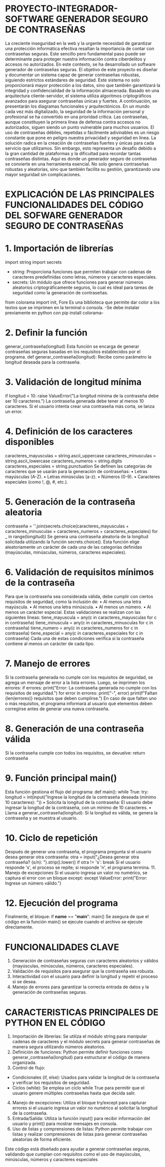 # PROYECTO-INTEGRADOR- SOFTWARE GENERADOR SEGURO DE CONTRASEÑAS
La creciente inseguridad en la web y la urgente necesidad de garantizar una protección informática efectiva resaltan la importancia de contar con contraseñas seguras. Este sencillo pero fundamental paso puede ser determinante para proteger nuestra información contra ciberdelitos y accesos no autorizados. En este contexto, se ha desarrollado un software generador de contraseñas seguras.
El objetivo de este proyecto es diseñar y documentar un sistema capaz de generar contraseñas robustas, siguiendo estrictos estándares de seguridad. Este sistema no solo proporcionará mayor protección a los datos, sino que también garantizará la integridad y confidencialidad de la información almacenada. Basado en una arquitectura cliente-servidor, el sistema utiliza algoritmos criptográficos avanzados para asegurar contraseñas únicas y fuertes. A continuación, se presentarán los diagramas funcionales y arquitectónicos.
En un mundo cada vez más digitalizado, la seguridad de la información personal y profesional se ha convertido en una prioridad crítica. Las contraseñas, aunque constituyen la primera línea de defensa contra accesos no autorizados, siguen siendo un punto vulnerable para muchos usuarios. El uso de contraseñas débiles, repetidas o fácilmente adivinables es un riesgo constante que pone en peligro nuestra privacidad y seguridad en línea.
La solución radica en la creación de contraseñas fuertes y únicas para cada servicio que utilizamos. Sin embargo, esto representa un desafío debido a la gran cantidad de plataformas y la dificultad para recordar tantas contraseñas distintas. Aquí es donde un generador seguro de contraseñas se convierte en una herramienta esencial. No solo genera contraseñas robustas y aleatorias, sino que también facilita su gestión, garantizando una mayor seguridad sin complicaciones.


# EXPLICACIÓN DE LAS PRINCIPALES FUNCIONALIDADES DEL CÓDIGO DEL SOFWARE GENERADOR SEGURO DE CONTRASEÑAS

# 1.	Importación de librerías 
import string
import secrets
 
- string: Proporciona funciones que permiten trabajar con cadenas de caracteres predefinidas como letras, números y caracteres especiales.
- secrets: Un módulo que ofrece funciones para generar números aleatorios criptográficamente seguros, lo cual es ideal para tareas de seguridad como la generación de contraseñas.
  
from colorama import init, Fore
Es una biblioteca que permite dar color a los textos que se imprimen en la terminal o consola.
 -Se debe instalar previamente en python con pip install colorama-
 
# 2.	Definir la función
generar_contraseña(longitud)
Esta función se encarga de generar contraseñas seguras basadas en los requisitos establecidos por el programa.
 def generar_contraseña(longitud):
Recibe como parámetro la longitud deseada para la contraseña.
# 3.	Validación de longitud mínima 
if longitud < 10:
    raise ValueError("La longitud mínima de la contraseña debe ser 10 caracteres.")
La contraseña generada debe tener al menos 10 caracteres. Si el usuario intenta crear una contraseña más corta, se lanza un error.
# 4. Definición de los caracteres disponibles
caracteres_mayusculas = string.ascii_uppercase
caracteres_minusculas = string.ascii_lowercase
caracteres_numeros = string.digits
caracteres_especiales = string.punctuation
Se definen las categorías de caracteres que se usarán para la generación de contraseñas:
•	Letras mayúsculas (A-Z).
•	Letras minúsculas (a-z).
•	Números (0-9).
•	Caracteres especiales (como !, @, #, etc.).
# 5. Generación de la contraseña aleatoria
contraseña = ''.join(secrets.choice(caracteres_mayusculas + caracteres_minusculas + caracteres_numeros + caracteres_especiales) for _ in range(longitud))
Se genera una contraseña aleatoria de la longitud solicitada utilizando la función secrets.choice(). Esta función elige aleatoriamente un carácter de cada una de las categorías definidas (mayúsculas, minúsculas, números, caracteres especiales).
# 6. Validación de requisitos mínimos de la contraseña
Para que la contraseña sea considerada válida, debe cumplir con ciertos requisitos de seguridad, como la inclusión de:
•	Al menos una letra mayúscula.
•	Al menos una letra minúscula.
•	Al menos un número.
•	Al menos un carácter especial.
Estas validaciones se realizan con las siguientes líneas:
tiene_mayuscula = any(c in caracteres_mayusculas for c in contraseña)
tiene_minuscula = any(c in caracteres_minusculas for c in contraseña)
tiene_numero = any(c in caracteres_numeros for c in contraseña)
tiene_especial = any(c in caracteres_especiales for c in contraseña)
Cada una de estas condiciones verifica si la contraseña contiene al menos un carácter de cada tipo.
# 7. Manejo de errores
Si la contraseña generada no cumple con los requisitos de seguridad, se agrega un mensaje de error a la lista errores. Luego, se imprimen los errores:
if errores:
    print("Error: La contraseña generada no cumple con los requisitos de seguridad.")
    for error in errores:
        print("-", error)
    print(f"Faltan {len(errores)} requisitos que deben cumplirse.")
En caso de que falten uno o más requisitos, el programa informará al usuario qué elementos deben corregirse antes de generar una nueva contraseña.
# 8. Generación de una contraseña válida
Si la contraseña cumple con todos los requisitos, se devuelve:
return contraseña
# 9. Función principal main()
Esta función gestiona el flujo del programa:
def main():
    while True:
        try:
            longitud = int(input("Ingrese la longitud de la contraseña deseada (mínimo 10 caracteres): "))
•	Solicita la longitud de la contraseña: El usuario debe ingresar la longitud de la contraseña, con un mínimo de 10 caracteres.
•	Llama a generar_contraseña(longitud): Si la longitud es válida, se genera la contraseña y se muestra al usuario.
# 10. Ciclo de repetición
Después de generar una contraseña, el programa pregunta si el usuario desea generar otra contraseña:
otra = input("¿Desea generar otra contraseña? (s/n): ").strip().lower()
if otra != 's':
    break
Si el usuario responde 's', el proceso se repite; si responde 'n', el programa termina.
11. Manejo de excepciones
Si el usuario ingresa un valor no numérico, se captura el error con un bloque except:
except ValueError:
    print("Error: Ingrese un número válido.")

# 12. Ejecución del programa
Finalmente, el bloque:
if __name__ == "__main__":
    main()
Se asegura de que el código en la función main() se ejecute cuando el archivo se ejecute directamente.

# FUNCIONALIDADES CLAVE

1.	Generación de contraseñas seguras con caracteres aleatorios y válidos (mayúsculas, minúsculas, números, caracteres especiales).
2.	Validación de requisitos para asegurar que la contraseña sea robusta.
3.	Interactividad con el usuario para definir la longitud y repetir el proceso si se desea.
4.	Manejo de errores para garantizar la correcta entrada de datos y la generación de contraseñas seguras.

# CARACTERISTICAS PRINCIPALES DE PYTHON EN EL CÓDIGO

1.	Importación de librerías: Se utiliza el módulo string para manipular cadenas de caracteres y el módulo secrets para generar contraseñas de manera segura utilizando números aleatorios.
2.	Definición de funciones: Python permite definir funciones como generar_contraseña(longitud) para estructurar el código de manera organizada.
3.	Control de flujo:
- Condicionales (if, else): Usados para validar la longitud de la contraseña y verificar los requisitos de seguridad.
- Ciclos (while): Se emplea un ciclo while True para permitir que el usuario genere múltiples contraseñas hasta que decida salir.
4.	Manejo de excepciones: Utiliza el bloque try/except para capturar errores si el usuario ingresa un valor no numérico al solicitar la longitud de la contraseña.
5.	Entrada/Salida: Utiliza la función input() para recibir información del usuario y print() para mostrar mensajes en consola.
6.	Uso de listas y comprensiones de listas: Python permite trabajar con listas y realizar comprensiones de listas para generar contraseñas aleatorias de forma eficiente.

Este código está diseñado para ayudar a generar contraseñas seguras, validando que cumplan con requisitos como el uso de mayúsculas, minúsculas, números y caracteres especiales

